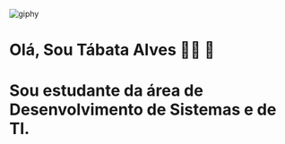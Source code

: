 ![giphy](https://user-images.githubusercontent.com/84625074/119262685-76678280-bbb2-11eb-8ed1-3e8f3d7d221a.gif)

# Olá, Sou Tábata Alves 👩‍💻 👋




<!--
**Tabataalves2215/Tabataalves2215** is a ✨ _special_ ✨ repository because its `README.md` (this file) appears on your GitHub profile.
### Hi there 👋
Here are some ideas to get you started:

- 🔭 I’m currently working on ...
- 🌱 I’m currently learning ...
- 👯 I’m looking to collaborate on ...
- 🤔 I’m looking for help with ...
- 💬 Ask me about ...
- 📫 How to reach me: ...
- 😄 Pronouns: ...
- ⚡ Fun fact: ...
-->


#  Sou estudante da área de Desenvolvimento de Sistemas e de TI.
